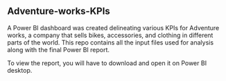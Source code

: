 ## Adventure-works-KPIs
A Power BI dashboard was created delineating various KPIs for Adventure works, a company that sells bikes, accessories, and clothing in different parts of the world. 
This repo contains all the input files used for analysis along with the final Power BI report.

To view the report, you will have to download and open it on Power BI desktop.
